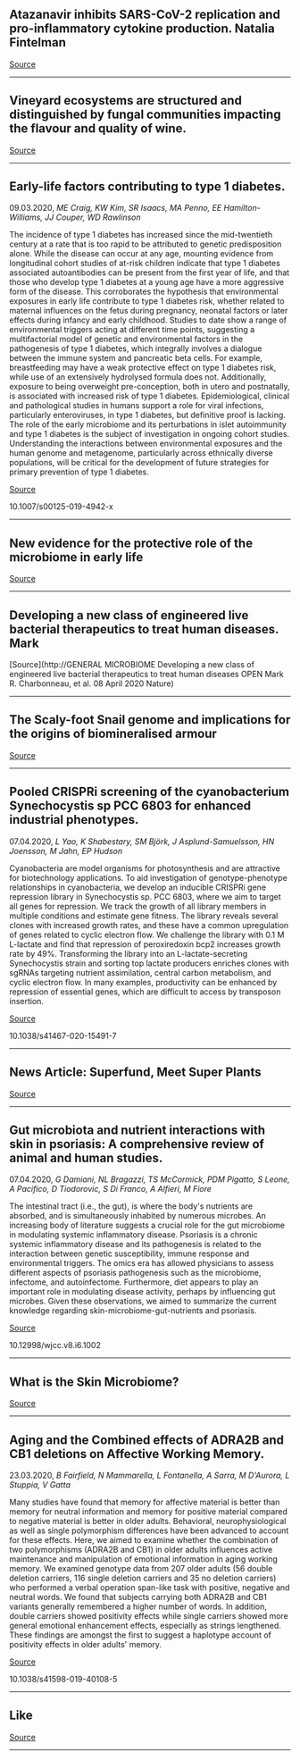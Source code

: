 ## Atazanavir inhibits SARS-CoV-2 replication and pro-inflammatory cytokine production. Natalia Fintelman

[Source](http://www.biorxiv.org/cgi/content/abstract/2020.04.04.020925v2??collection)

---

## Vineyard ecosystems are structured and distinguished by fungal communities impacting the flavour and quality of wine.

[Source](http://www.biorxiv.org/cgi/content/abstract/2019.12.27.881656v2??collection)

---

## Early-life factors contributing to type 1 diabetes.
 09.03.2020, _ME Craig, KW Kim, SR Isaacs, MA Penno, EE Hamilton-Williams, JJ Couper, WD Rawlinson_


The incidence of type 1 diabetes has increased since the mid-twentieth century at a rate that is too rapid to be attributed to genetic predisposition alone. While the disease can occur at any age, mounting evidence from longitudinal cohort studies of at-risk children indicate that type 1 diabetes associated autoantibodies can be present from the first year of life, and that those who develop type 1 diabetes at a young age have a more aggressive form of the disease. This corroborates the hypothesis that environmental exposures in early life contribute to type 1 diabetes risk, whether related to maternal influences on the fetus during pregnancy, neonatal factors or later effects during infancy and early childhood. Studies to date show a range of environmental triggers acting at different time points, suggesting a multifactorial model of genetic and environmental factors in the pathogenesis of type 1 diabetes, which integrally involves a dialogue between the immune system and pancreatic beta cells. For example, breastfeeding may have a weak protective effect on type 1 diabetes risk, while use of an extensively hydrolysed formula does not. Additionally, exposure to being overweight pre-conception, both in utero and postnatally, is associated with increased risk of type 1 diabetes. Epidemiological, clinical and pathological studies in humans support a role for viral infections, particularly enteroviruses, in type 1 diabetes, but definitive proof is lacking. The role of the early microbiome and its perturbations in islet autoimmunity and type 1 diabetes is the subject of investigation in ongoing cohort studies. Understanding the interactions between environmental exposures and the human genome and metagenome, particularly across ethnically diverse populations, will be critical for the development of future strategies for primary prevention of type 1 diabetes.

[Source](https://www.google.com/url?rct=j&sa=t&url=https://medicalxpress.com/news/2020-04-evidence-role-microbiome-early-life.html&ct=ga&cd=CAEYCioTMzc5NDEwNzU3Mzc0OTUxMjYxNDIaNDlkZjQwNjc1OWNlYTJlMDpjb206ZW46VVM&usg=AFQjCNHeUWIVbb0qrp1W5ckv5sZ-9jzmsQ)

10.1007/s00125-019-4942-x

---

## New evidence for the protective role of the microbiome in early life

[Source](https://www.google.com/url?rct=j&sa=t&url=https://medicalxpress.com/news/2020-04-evidence-role-microbiome-early-life.html&ct=ga&cd=CAEYCioTMzc5NDEwNzU3Mzc0OTUxMjYxNDIaNDlkZjQwNjc1OWNlYTJlMDpjb206ZW46VVM&usg=AFQjCNHeUWIVbb0qrp1W5ckv5sZ-9jzmsQ)

---

## Developing a new class of engineered live bacterial therapeutics to treat human diseases. Mark

[Source](http://GENERAL MICROBIOME  Developing a new class of engineered live bacterial therapeutics to treat human diseases OPEN Mark R. Charbonneau, et al. 08 April 2020 Nature)

---

## The Scaly-foot Snail genome and implications for the origins of biomineralised armour

[Source](https://s4cloudae36f1aac.hana.ondemand.com/data-buffer/sap/public/cuan/link/100/1FE7F29FB15AAFBF1CA0E0CE511FCC90AC6ED4B3?_V_=2&_K11_=FDEF4DE66DCF2F6F5AB860D05FA365FE238826C2&_L54AD1F204_=c2NlbmFyaW89TUxDUEcmdGVuYW50PW15MzA0NDI0LnM0aGFuYS5vbmRlbWFuZC5jb20mdGFyZ2V0PWh0dHA6Ly93d3cubmF0dXJlLmNvbS9hcnRpY2xlcy9zNDE0NjctMDIwLTE1NTIyLTM/dXRtX3NvdXJjZT1uY29tbXNfZXRvYyZ1dG1fbWVkaXVtPWVtYWlsJnV0bV9jYW1wYWlnbj10b2NfNDE0NjdfMTFfMSZ1dG1fY29udGVudD0yMDIwMDQwOCZXVC5lY19pZD1OQ09NTVMtMjAyMDA0MDgmc2FwLW91dGJvdW5kLWlkPTFGRTdGMjlGQjE1QUFGQkYxQ0EwRTBDRTUxMUZDQzkwQUM2RUQ0QjMmbWt0LWtleT00MjAxMEEwNTUwNjcxRUVBOUJBMTMzRUFGRDkwMzRBQQ&_K13_=46&_K14_=99fcd4d5ed592a30a937df998a8387efe9d316e213a34b0708123196e5061cb2)

---

## Pooled CRISPRi screening of the cyanobacterium Synechocystis sp PCC 6803 for enhanced industrial phenotypes.
 07.04.2020, _L Yao, K Shabestary, SM Björk, J Asplund-Samuelsson, HN Joensson, M Jahn, EP Hudson_


Cyanobacteria are model organisms for photosynthesis and are attractive for biotechnology applications. To aid investigation of genotype-phenotype relationships in cyanobacteria, we develop an inducible CRISPRi gene repression library in Synechocystis sp. PCC 6803, where we aim to target all genes for repression. We track the growth of all library members in multiple conditions and estimate gene fitness. The library reveals several clones with increased growth rates, and these have a common upregulation of genes related to cyclic electron flow. We challenge the library with 0.1 M L-lactate and find that repression of peroxiredoxin bcp2 increases growth rate by 49%. Transforming the library into an L-lactate-secreting Synechocystis strain and sorting top lactate producers enriches clones with sgRNAs targeting nutrient assimilation, central carbon metabolism, and cyclic electron flow. In many examples, productivity can be enhanced by repression of essential genes, which are difficult to access by transposon insertion.

[Source](https://s4cloudae36f1aac.hana.ondemand.com/data-buffer/sap/public/cuan/link/100/1FE7F29FB15AAFBF1CA0E0CE511FCC90AC6ED4B3?_V_=2&_K11_=C11709B6EE091CA3B271CC5FE0FFCC6014BCA688&_L54AD1F204_=c2NlbmFyaW89TUxDUEcmdGVuYW50PW15MzA0NDI0LnM0aGFuYS5vbmRlbWFuZC5jb20mdGFyZ2V0PWh0dHA6Ly93d3cubmF0dXJlLmNvbS9hcnRpY2xlcy9zNDE0NjctMDIwLTE1NDkxLTc/dXRtX3NvdXJjZT1uY29tbXNfZXRvYyZ1dG1fbWVkaXVtPWVtYWlsJnV0bV9jYW1wYWlnbj10b2NfNDE0NjdfMTFfMSZ1dG1fY29udGVudD0yMDIwMDQwOCZXVC5lY19pZD1OQ09NTVMtMjAyMDA0MDgmc2FwLW91dGJvdW5kLWlkPTFGRTdGMjlGQjE1QUFGQkYxQ0EwRTBDRTUxMUZDQzkwQUM2RUQ0QjMmbWt0LWtleT00MjAxMEEwNTUwNjcxRUVBOUJBMTMzRUFGRDkwMzRBQQ&_K13_=46&_K14_=36f28d7717d0d0646ada9c10f5f3a18549a5d2081f68a8ed8ee85ce5e0894f7f)

10.1038/s41467-020-15491-7

---

## News Article: Superfund, Meet Super Plants

[Source](https://www.google.com/url?rct=j&sa=t&url=https://www.nytimes.com/2020/04/07/science/superfund-plant-microbiome.html&ct=ga&cd=CAEYECoTMzc5NDEwNzU3Mzc0OTUxMjYxNDIaNDlkZjQwNjc1OWNlYTJlMDpjb206ZW46VVM&usg=AFQjCNE5eww5af5KRPvNHdvJ9wL-k7-VpQ)

---

## Gut microbiota and nutrient interactions with skin in psoriasis: A comprehensive review of animal and human studies.
 07.04.2020, _G Damiani, NL Bragazzi, TS McCormick, PDM Pigatto, S Leone, A Pacifico, D Tiodorovic, S Di Franco, A Alfieri, M Fiore_


The intestinal tract (i.e., the gut), is where the body's nutrients are absorbed, and is simultaneously inhabited by numerous microbes. An increasing body of literature suggests a crucial role for the gut microbiome in modulating systemic inflammatory disease. Psoriasis is a chronic systemic inflammatory disease and its pathogenesis is related to the interaction between genetic susceptibility, immune response and environmental triggers. The omics era has allowed physicians to assess different aspects of psoriasis pathogenesis such as the microbiome, infectome, and autoinfectome. Furthermore, diet appears to play an important role in modulating disease activity, perhaps by influencing gut microbes. Given these observations, we aimed to summarize the current knowledge regarding skin-microbiome-gut-nutrients and psoriasis.

[Source](https://www.google.com/url?rct=j&sa=t&url=https://www.news-medical.net/whitepaper/20200407/What-is-the-Skin-Microbiome.aspx&ct=ga&cd=CAEYDioTMzc5NDEwNzU3Mzc0OTUxMjYxNDIaNDlkZjQwNjc1OWNlYTJlMDpjb206ZW46VVM&usg=AFQjCNEzSkSitlrWyK713zbvk-QnVLXOWA)

10.12998/wjcc.v8.i6.1002

---

## What is the Skin Microbiome?

[Source](https://www.google.com/url?rct=j&sa=t&url=https://www.news-medical.net/whitepaper/20200407/What-is-the-Skin-Microbiome.aspx&ct=ga&cd=CAEYDioTMzc5NDEwNzU3Mzc0OTUxMjYxNDIaNDlkZjQwNjc1OWNlYTJlMDpjb206ZW46VVM&usg=AFQjCNEzSkSitlrWyK713zbvk-QnVLXOWA)

---

## Aging and the Combined effects of ADRA2B and CB1 deletions on Affective Working Memory.
 23.03.2020, _B Fairfield, N Mammarella, L Fontanella, A Sarra, M D'Aurora, L Stuppia, V Gatta_


Many studies have found that memory for affective material is better than memory for neutral information and memory for positive material compared to negative material is better in older adults. Behavioral, neurophysiological as well as single polymorphism differences have been advanced to account for these effects. Here, we aimed to examine whether the combination of two polymorphisms (ADRA2B and CB1) in older adults influences active maintenance and manipulation of emotional information in aging working memory. We examined genotype data from 207 older adults (56 double deletion carriers, 116 single deletion carriers and 35 no deletion carriers) who performed a verbal operation span-like task with positive, negative and neutral words. We found that subjects carrying both ADRA2B and CB1 variants generally remembered a higher number of words. In addition, double carriers showed positivity effects while single carriers showed more general emotional enhancement effects, especially as strings lengthened. These findings are amongst the first to suggest a haplotype account of positivity effects in older adults' memory.

[Source](https://microbiomedigest.com/2020/04/08/todays-journal-entries4-8/?like_comment=22155&_wpnonce=3ea67a57c9)

10.1038/s41598-019-40108-5

---

## <span>Like</span>

[Source](https://microbiomedigest.com/2020/04/08/todays-journal-entries4-8/?like_comment=22155&_wpnonce=3ea67a57c9)

---

